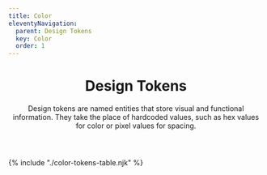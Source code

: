 ```yaml
---
title: Color
eleventyNavigation:
  parent: Design Tokens
  key: Color
  order: 1
---
```


<header class="ds-tokens__main-heading">
<div class="ds-tokens__heading-wrapper">
  <h1 class="ds-heading-1">Design Tokens</h1>
  <p class="ds-tokens__heading-description">
  Design tokens are named entities that store visual and functional information. They take the place of hardcoded values, such as hex values for color or pixel values for spacing.
  </p>
</div>
</header>

<section class="ds-subpage-section ds-tokens__wrapper">
{% include "./color-tokens-table.njk" %}
</section>